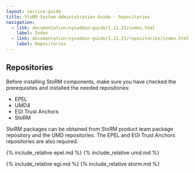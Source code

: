 ```yaml
---
layout: service-guide
title: StoRM System Administration Guide - Repositories
navigation:
  - link: documentation/sysadmin-guide/1.11.21/index.html
    label: Index
  - link: documentation/sysadmin-guide/1.11.21/repositories/index.html
    label: Repositories
---
```


## Repositories <a name="repositories">&nbsp;</a>

Before installing StoRM components, make sure you have checked the prerequisites and installed the needed repositories:

* EPEL
* UMD4
* EGI Trust Anchors
* StoRM

StoRM packages can be obtained from StoRM product team package repository and the UMD repositories.
The EPEL and EGI Trust Anchors repositories are also required.

{% include_relative epel.md %}
{% include_relative umd.md %}

{% include_relative egi.md %}
{% include_relative storm.md %}
